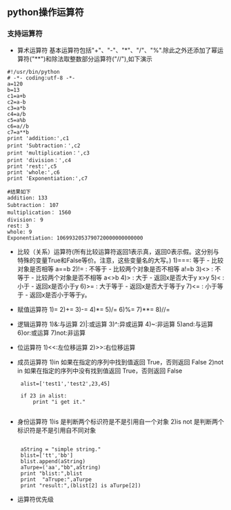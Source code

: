 ## python操作运算符

### 支持运算符


- 算术运算符
   基本运算符包括"+"、"-"、"*"、"/"、"%".除此之外还添加了幂运算符("**")和除法取整数部分运算符("//"),如下演示

```
#!/usr/bin/python
# -*- coding:utf-8 -*-
a=120
b=13
c1=a+b
c2=a-b
c3=a*b
c4=a/b
c5=a%b
c6=a//b
c7=a**b
print 'addition:',c1
print 'Subtraction：',c2
print 'multiplication：',c3
print 'division：',c4
print 'rest:',c5
print 'whole:',c6
print 'Exponentiation:',c7

#结果如下
addition: 133
Subtraction： 107
multiplication： 1560
division： 9
rest: 3
whole: 9
Exponentiation: 1069932053790720000000000000

```
  
- 比较（关系）运算符(所有比较运算符返回1表示真，返回0表示假。这分别与特殊的变量True和False等价。注意，这些变量名的大写。)
  1)===: 等于  - 比较对象是否相等 a==b
  2)!= : 不等于 - 比较两个对象是否不相等 a!=b
  3)<> : 不等于 -  比较两个对象是否不相等 a<>b
  4)>  :  大于 - 返回x是否大于y x>y
  5)<  : 小于 - 返回x是否小于y
  6)>= : 大于等于	- 返回x是否大于等于y
  7)<= : 小于等于 -	返回x是否小于等于y。

- 赋值运算符
  1)=
  2)+=
  3)-=
  4)*=
  5)/=
  6)%=
  7)**=
  8)//=
- 逻辑运算符
   1)&:与运算
   2)|:或运算
   3)^:异或运算
   4)~:非运算
   5)and:与运算
   6)or:或运算
   7)not:非运算
- 位运算符
   1)<<:左位移运算
   2)>>:右位移运算

- 成员运算符
  1)in 如果在指定的序列中找到值返回 True，否则返回 False
  2)not in  如果在指定的序列中没有找到值返回 True，否则返回 False	

   ```
    alist=['test1','test2',23,45]

    if 23 in alist:
        print "i get it."


   ```
- 身份运算符
  1)is 是判断两个标识符是不是引用自一个对象
  2)is not  是判断两个标识符是不是引用自不同对象
  ```
       
   aString = "simple string." 
   blist=['tt','bb']
   blist.append(aString)
   aTurpe=('aa',"bb",aString)
   print "blist:",blist
   print  "aTrupe:",aTurpe
   print "result:",(blist[2] is aTurpe[2])

  ```
- 运算符优先级 
